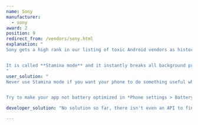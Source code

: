 ```yaml
---
name: Sony
manufacturer:
  - sony
award: 2
position: 9
redirect_from: /vendors/sony.html
explanation: "
Sony gets a high rank in our listing of toxic Android vendors as historically it was Sony who introduced the first very effective non-standard background process optimization and opened the Pandora's box.


It is called **Stamina mode** and it instantly breaks all background processes and all alarms if enabled.
"
user_solution: "
Never use Stamina mode if you want your phone to do something useful when you are not actively using it.


Try to make your app not battery optimized in *Phone settings > Battery > Three dots in the top right corner > Battery optimisation > Apps > your app*."

developer_solution: "No solution so far, there isn't even an API to find out if the phone is in Stamina mode"

---
```

